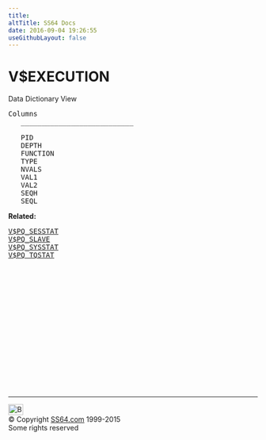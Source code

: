 ```yaml
---
title:
altTitle: SS64 Docs
date: 2016-09-04 19:26:55
useGithubLayout: false
---
```

<!-- #BeginLibraryItem "/Library/head_orav.lbi" --><!-- #EndLibraryItem --><h1>V$EXECUTION </h1>  
 <p> Data Dictionary View </p> 
 
<pre>Columns
   ___________________________
 
   PID
   DEPTH
   FUNCTION
   TYPE
   NVALS
   VAL1
   VAL2
   SEQH
   SEQL</pre>
<p><b>Related:</b></p><pre><a href="V$PQ_SESSTAT.html">V$PQ_SESSTAT</a> 
<a href="V$PQ_SLAVE.html">V$PQ_SLAVE</a> 
<a href="V$PQ_SYSSTAT.html">V$PQ_SYSSTAT</a> 
<a href="V$PQ_TQSTAT.html">V$PQ_TQSTAT</a> </pre><!-- #BeginLibraryItem "/Library/foot_orad.lbi" --><p>
<!-- oracle-footer -->
<ins class="adsbygoogle" style="display:inline-block;width:300px;height:250px" data-ad-client="ca-pub-6140977852749469" data-ad-slot="4275490898"></ins>
<script>
(adsbygoogle = window.adsbygoogle || []).push({});
</script></p>
<hr>
<div id="bl" class="footer"><a href="V$EXECUTION.html#"><img src="../images/top.png" width="30" height="22" alt="Back to the Top"></a></div>
<div id="br" class="footer, tagline">© Copyright <a href="http://ss64.com/">SS64.com</a> 1999-2015<br>
Some rights reserved</div>
<!-- #EndLibraryItem -->

